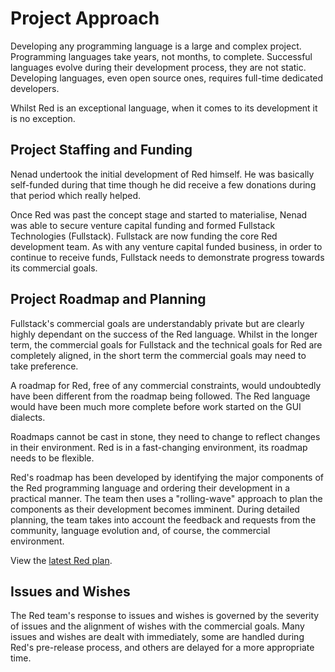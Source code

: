# Project Approach

Developing any programming language is a large and complex project. Programming languages take years, not months, to complete. Successful languages evolve during their development process, they are not static. Developing languages, even open source ones, requires full-time dedicated developers. 

Whilst Red is an exceptional language, when it comes to its development it is no exception.

## Project Staffing and Funding

Nenad undertook the initial development of Red himself. He was basically self-funded during that time though he did receive a few donations during that period which really helped.

Once Red was past the concept stage and started to materialise, Nenad was able to secure venture capital funding and formed Fullstack Technologies (Fullstack). Fullstack are now funding the core Red development team. As with any venture capital funded business, in order to continue to receive funds, Fullstack needs to demonstrate progress towards its commercial goals.


## Project Roadmap and Planning

Fullstack's commercial goals are understandably private but are clearly highly dependant on the success of the Red language. Whilst in the longer term, the commercial goals for Fullstack and the technical goals for Red are completely aligned, in the short term the commercial goals may need to take preference.

A roadmap for Red, free of any commercial constraints, would undoubtedly have been different from the roadmap being followed. The Red language would have been much more complete before work started on the GUI dialects.

Roadmaps cannot be cast in stone, they need to change to reflect changes in their environment. Red is in a fast-changing environment, its roadmap needs to be flexible.

Red's roadmap has been developed by identifying the major components of the Red programming language and ordering their development in a practical manner. The team then uses a "rolling-wave" approach to plan the components as their development becomes imminent. During detailed planning, the team takes into account the feedback and requests from the community, language evolution and, of course, the commercial environment.

View the [latest Red plan](https://trello.com/b/FlQ6pzdB/red-tasks-overview).

## Issues and Wishes

The Red team's response to issues and wishes is governed by the severity of issues and the alignment of wishes with the commercial goals. Many issues and wishes are dealt with 
immediately, some are handled during Red's pre-release process, and others are delayed for a more appropriate time.